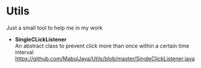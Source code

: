 # Utils
Just a small tool to help me in my work  
* __SingleCLickListener__<br/>
  An abstract class to prevent click more than once within a certain time interval<br/>
  https://github.com/MabulJaya/Utils/blob/master/SingleClickListener.java

